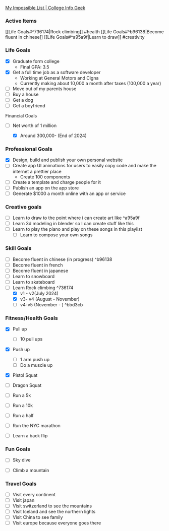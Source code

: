 
[My Impossible List | College Info Geek](https://collegeinfogeek.com/about/meet-the-author/my-impossible-list/)
### Active Items

[[Life Goals#^736174|Rock climbing]] #health 
[[Life Goals#^b96138|Become fluent in chinese]] 
[[Life Goals#^a95a9f|Learn to draw]] #creativity 


### Life Goals
- [x] Graduate form college
	- Final GPA: 3.5
- [x] Get a full time job as a software developer
	- Working at General Motors and Cigna
	- Currently making about 10,000 a month after taxes (100,000 a year)
- [ ] Move out of my parents house
- [ ] Buy a house
- [ ] Get a dog
- [ ] Get a boyfriend

Financial Goals
- [ ] Net worth of 1 million
	- [x] Around 300,000- (End of 2024)


### Professional Goals
- [x] Design, build and publish your own personal website
- [ ] Create app UI animations for users to easily copy code and make the internet a prettier place
	- Create 100 components
- [ ] Create a template and charge people for it
- [ ] Publish an app on the app store
- [ ] Generate $1000 a month online with an app or service 

### Creative goals
- [ ] Learn to draw to the point where i can create art like  ^a95a9f
- [ ] Learn 3d modeling in blender so I can create stuff like this
- [ ] Learn to play the piano and play on these songs in this playlist
	- [ ] Learn to compose your own songs

### Skill Goals
- [ ] Become fluent in chinese (in progress) ^b96138
- [ ] Become fluent in french
- [ ] Become fluent in japanese
- [ ] Learn to snowboard
- [ ] Learn to skateboard
- [ ] Learn Rock climbing ^736174
	- [x] v1 - v2(July 2024)
	- [x] v3- v4 (August - November)
	- [ ] v4-v5 (November - ) ^bbd3cb
### Fitness/Health Goals
- [x] Pull up
	- [ ] 10 pull ups
- [x] Push up
	- [ ] 1 arm push up
	- [ ] Do a muscle up
- [x] Pistol Squat
- [ ] Dragon Squat

- [ ] Run a 5k 
- [ ] Run a 10k
- [ ] Run a half
- [ ] Run the NYC marathon
- [ ] Learn a back flip


### Fun Goals
- [ ] Sky dive
- [ ] Climb a mountain


### Travel Goals
- [ ] Visit every continent
- [ ] Visit japan 
- [ ] Visit switzerland to see the mountains
- [ ] Visit Iceland and see the northern lights
- [ ] Visit China to see family
- [ ] Visit europe because everyone goes there